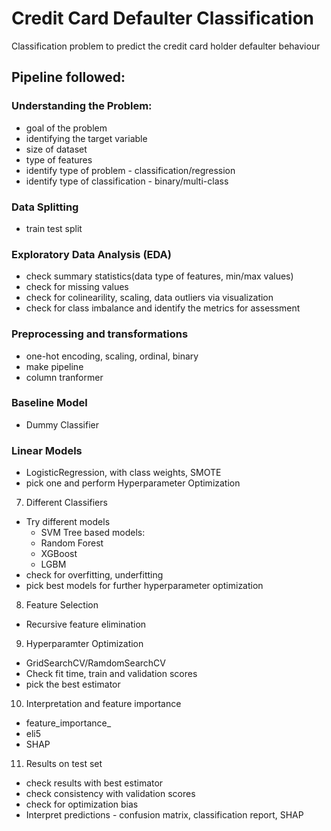# Credit Card Defaulter Classification
Classification problem to predict the credit card holder defaulter behaviour

## Pipeline followed:
### Understanding the Problem:
  - goal of the problem
  - identifying the target variable
  - size of dataset
  - type of features
  - identify type of problem - classification/regression
  - identify type of classification - binary/multi-class
        
### Data Splitting
  - train test split
        
### Exploratory Data Analysis (EDA)
  - check summary statistics(data type of features, min/max values)
  - check for missing values
  - check for colinearility, scaling, data outliers via visualization
  - check for class imbalance and identify the metrics for assessment
        
### Preprocessing and transformations
  - one-hot encoding, scaling, ordinal, binary
  - make pipeline
  - column tranformer
  
### Baseline Model
  - Dummy Classifier
  
### Linear Models
  - LogisticRegression, with class weights, SMOTE
  - pick one and perform Hyperparameter Optimization
  
7. Different Classifiers
  - Try different models
    - SVM
    Tree based models:
    - Random Forest
    - XGBoost
    - LGBM
  - check for overfitting, underfitting
  - pick best models for further hyperparameter optimization
8. Feature Selection
  - Recursive feature elimination 
9. Hyperparamter Optimization
  - GridSearchCV/RamdomSearchCV
  - Check fit time, train and validation scores
  - pick the best estimator
10. Interpretation and feature importance
  - feature_importance_
  - eli5
  - SHAP
11. Results on test set
  - check results with best estimator
  - check consistency with validation scores
  - check for optimization bias
  - Interpret predictions - confusion matrix, classification report, SHAP
  